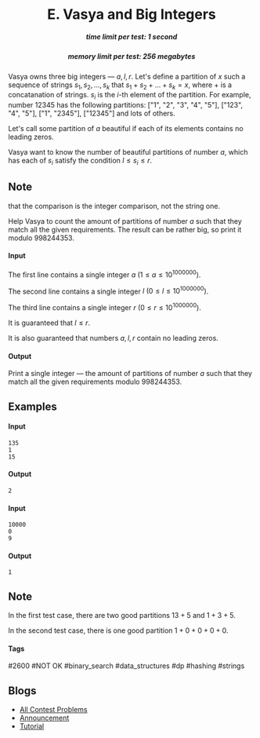 <h1 style='text-align: center;'> E. Vasya and Big Integers</h1>

<h5 style='text-align: center;'>time limit per test: 1 second</h5>
<h5 style='text-align: center;'>memory limit per test: 256 megabytes</h5>

Vasya owns three big integers — $a, l, r$. Let's define a partition of $x$ such a sequence of strings $s_1, s_2, \dots, s_k$ that $s_1 + s_2 + \dots + s_k = x$, where $+$ is a concatanation of strings. $s_i$ is the $i$-th element of the partition. For example, number $12345$ has the following partitions: ["1", "2", "3", "4", "5"], ["123", "4", "5"], ["1", "2345"], ["12345"] and lots of others.

Let's call some partition of $a$ beautiful if each of its elements contains no leading zeros.

Vasya want to know the number of beautiful partitions of number $a$, which has each of $s_i$ satisfy the condition $l \le s_i \le r$. 
## Note

 that the comparison is the integer comparison, not the string one.

Help Vasya to count the amount of partitions of number $a$ such that they match all the given requirements. The result can be rather big, so print it modulo $998244353$.

#### Input

The first line contains a single integer $a~(1 \le a \le 10^{1000000})$.

The second line contains a single integer $l~(0 \le l \le 10^{1000000})$.

The third line contains a single integer $r~(0 \le r \le 10^{1000000})$.

It is guaranteed that $l \le r$.

It is also guaranteed that numbers $a, l, r$ contain no leading zeros.

#### Output

Print a single integer — the amount of partitions of number $a$ such that they match all the given requirements modulo $998244353$.

## Examples

#### Input


```text
135  
1  
15  

```
#### Output


```text
2  

```
#### Input


```text
10000  
0  
9  

```
#### Output


```text
1  

```
## Note

In the first test case, there are two good partitions $13+5$ and $1+3+5$.

In the second test case, there is one good partition $1+0+0+0+0$.



#### Tags 

#2600 #NOT OK #binary_search #data_structures #dp #hashing #strings 

## Blogs
- [All Contest Problems](../Educational_Codeforces_Round_51_(Rated_for_Div._2).md)
- [Announcement](../blogs/Announcement.md)
- [Tutorial](../blogs/Tutorial.md)

